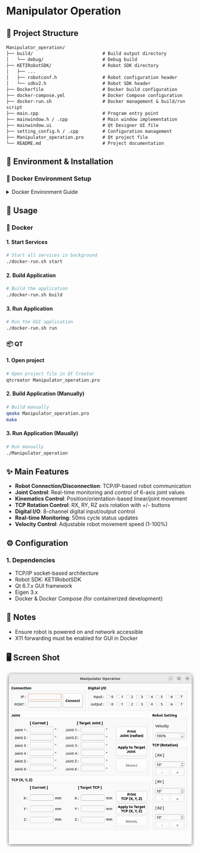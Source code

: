 # Manipulator Operation

## 📁 Project Structure

```
Manipulator_operation/
├── build/                          # Build output directory
│   └── debug/                      # Debug build
├── KETIRobotSDK/                   # Robot SDK directory
│   ├── ...
│   ├── robotconf.h                 # Robot configuration header
│   └── sdkv2.h                     # Robot SDK header
├── Dockerfile                      # Docker build configuration
├── docker-compose.yml              # Docker Compose configuration
├── docker-run.sh                   # Docker management & build/run script
├── main.cpp                        # Program entry point
├── mainwindow.h / .cpp             # Main window implementation
├── mainwindow.ui                   # Qt Designer UI file
├── setting_config.h / .cpp         # Configuration management
├── Manipulator_operation.pro       # Qt project file
└── README.md                       # Project documentation
```

## 🔧 Environment & Installation

### 🐳 Docker Environment Setup

<details>
<summary>Docker Environment Guide</summary>

#### 1. Pull Docker Image

```bash
sudo docker pull hhanoo/keti:manipulator-operation
```

#### 2. Run Docker Container using Docker Compose

```bash
cd ~/POC_SFSC--cert2
./docker-run-cuda.sh [COMMAND]
```

> ### Options
>
> | Command   | Description                                |
> | --------- | ------------------------------------------ |
> | `build`   | 🔨 Build Manipulator Operation Application |
> | `run`     | 🤖 Run Manipulator Operation GUI           |
> | -         |                                            |
> | `start`   | 🟢 Start Docker Container                  |
> | `stop`    | 🔴 Stop Docker Container                   |
> | `restart` | 🔄 Restart Docker Container                |
> | `logs`    | 📋 Check Docker Logs                       |
> | `status`  | 📊 Check Container Status                  |
> | `shell`   | 🐚 Access Docker Container (bash shell)    |
> | `exit`    | ❌ Exit                                    |

</details>

## 🚀 Usage

### 🐳 Docker

#### 1. Start Services

```bash
# Start all services in background
./docker-run.sh start
```

#### 2. Build Application

```bash
# Build the application
./docker-run.sh build
```

#### 3. Run Application

```bash
# Run the GUI application
./docker-run.sh run
```

### 📦 QT

#### 1. Open project

```bash
# Open project file in Qt Creator
qtcreator Manipulator_operation.pro
```

#### 2. Build Application (Manually)

```bash
# Build manually
qmake Manipulator_operation.pro
make
```

#### 3. Run Application (Maually)

```bash
# Run manually
./Manipulator_operation
```

## ✨ Main Features

- **Robot Connection/Disconnection**: TCP/IP-based robot communication
- **Joint Control**: Real-time monitoring and control of 6-axis joint values
- **Kinematics Control**: Position/orientation-based linear/joint movement
- **TCP Rotation Control**: RX, RY, RZ axis rotation with +/- buttons
- **Digital I/O**: 8-channel digital input/output control
- **Real-time Monitoring**: 50ms cycle status updates
- **Velocity Control**: Adjustable robot movement speed (1-100%)

## ⚙️ Configuration

### 1. Dependencies

- TCP/IP socket-based architecture
- Robot SDK: KETIRobotSDK
- Qt 6.7.x GUI framework
- Eigen 3.x
- Docker & Docker Compose (for containerized development)

## 📝 Notes

- Ensure robot is powered on and network accessible
- X11 forwarding must be enabled for GUI in Docker

## 🖥️ Screen Shot

![GUI](docs/preview.png)
